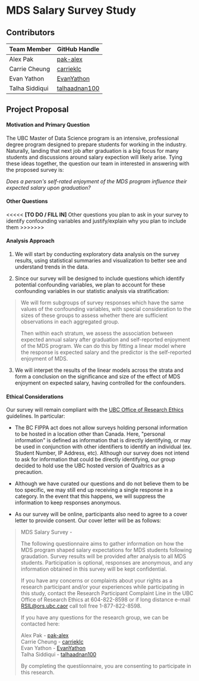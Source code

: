 # MDS Salary Survey Study

## Contributors

|Team Member|GitHub Handle|
|-----------|-------------|
|Alex Pak|[pak-alex](https://github.com/pak-alex)|
|Carrie Cheung|[carrieklc](https://github.com/carrieklc)|
|Evan Yathon|[EvanYathon](https://github.com/EvanYathon)|
|Talha Siddiqui|[talhaadnan100](https://github.com/talhaadnan100)|

## Project Proposal

#### Motivation and Primary Question
The UBC Master of Data Science program is an intensive, professional degree program designed to prepare students for working in the industry. Naturally, landing that next job after graduation is a big focus for many students and discussions around salary expection will likely arise. Tying these ideas together, the question our team in interested in answering with the proposed survey is:

_Does a person's self-rated enjoyment of the MDS program influence their expected salary upon graduation?_

#### Other Questions
<<<<< **[TO DO / FILL IN]** Other questions you plan to ask in your survey to identify confounding variables and justify/explain why you plan to include them >>>>>>>

#### Analysis Approach

1) We will start by conducting exploratory data analysis on the survey results, using statistical summaries and visualization to better see and understand trends in the data.

2) Since our survey will be designed to include questions which identify potential confounding variables, we plan to account for these confounding variables in our statistic analysis via stratification:

> We will form subgroups of survey responses which have the same values of the confounding variables, with special consideration to the sizes of these groups to assess whether there are sufficient observations in each aggregated group.
>
> Then within each stratum, we assess the association between expected annual salary after graduation and self-reported enjoyment of the MDS program. We can do this by fitting a linear model where the response is expected salary and the predictor is the self-reported enjoyment of MDS.

3) We will interpet the results of the linear models across the strata and form a conclusion on the significance and size of the effect of MDS enjoyment on expected salary, having controlled for the confounders.

#### Ethical Considerations

Our survey will remain compliant with the [UBC Office of Research Ethics](https://ethics.research.ubc.ca/sites/ore.ubc.ca/files/documents/Online_Survey-GN.pdf) guidelines. In particular:

* The BC FIPPA act does not allow surveys holding personal information to be hosted in a location other than Canada. Here, "personal information" is defined as information that is directly identifying, or may be used in conjunction with other identifiers to identify an individual (ex. Student Number, IP Address, etc). Although our survey does not intend to ask for information that could be directly identifying, our group decided to hold use the UBC hosted version of Qualtrics as a precaution. 

* Although we have curated our questions and do not believe them to be too specific, we may still end up receiving a single response in a category. In the event that this happens, we will suppress the information to keep responses anonymous.

* As our survey will be online, participants also need to agree to a cover letter to provide consent. Our cover letter will be as follows: 

> MDS Salary Survey - 
>
> The following questionnaire aims to gather information on how the MDS program shaped salary expectations for MDS students following graudation. Survey results will be provided after analysis to all MDS students. Participation is optional, responses are anonymous, and any information obtained in this survey will be kept confidential. 
>
> If you have any concerns or complaints about your rights as a research participant and/or your experiences while participating in this study, contact the Research Participant Complaint Line in the UBC Office of Research Ethics at 604-822-8598 or if long distance e-mail RSIL@ors.ubc.caor call toll free 1-877-822-8598.
>
> If you have any questions for the research group, we can be contacted here: 
>
> Alex Pak - [pak-alex](https://github.com/pak-alex) <br/>
Carrie Cheung - [carrieklc](https://github.com/carrieklc) <br/>
Evan Yathon - [EvanYathon](https://github.com/EvanYathon) <br/>
Talha Siddiqui - [talhaadnan100](https://github.com/talhaadnan100)
>
> By completing the questiionnaire, you are consenting to participate in this research. 